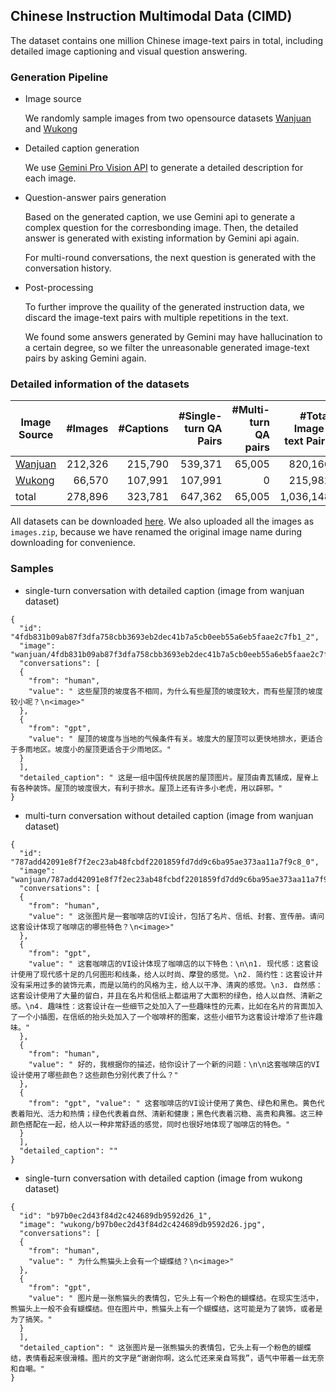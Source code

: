 
##  Chinese Instruction Multimodal Data (CIMD)
The dataset contains one million Chinese image-text pairs in total, including detailed image captioning and visual question answering.

### Generation Pipeline

* Image source

  We randomly sample images from two opensource datasets [Wanjuan](https://github.com/opendatalab/WanJuan1.0) and [Wukong](https://wukong-dataset.github.io/wukong-dataset/)
* Detailed caption generation

  We use [Gemini Pro Vision API](https://ai.google.dev/) to generate a detailed description for each image. 
* Question-answer pairs generation 

  Based on the generated caption, we use Gemini api to generate a complex question for the corresbonding image. Then, the detailed answer is generated with existing information by Gemini api again.

  For multi-round conversations, the next question is generated with the conversation history.
* Post-processing

  To further improve the quaility of the generated instruction data, we discard the image-text pairs with multiple repetitions in the text. 

  We found some answers generated by Gemini may have hallucination to a certain degree, so we filter the unreasonable generated image-text pairs by asking Gemini again.

### Detailed information of the datasets
| Image Source | #Images | #Captions | #Single-turn QA Pairs | #Multi-turn QA pairs | #Total Image-text Pairs |
| --- | ---: | ---: | ---: | ---: | ---: | 
[Wanjuan](https://github.com/opendatalab/WanJuan1.0) |212,326 | 215,790 | 539,371 | 65,005 | 820,166
[Wukong](https://wukong-dataset.github.io/wukong-dataset/) | 66,570	| 107,991 | 107,991	| 0 | 215,982
total	| 278,896 | 323,781 | 647,362 | 65,005 | 1,036,148


All datasets can be downloaded [here](https://huggingface.co/datasets/jingzi/CIMD).
We also uploaded all the images as `images.zip`, because we have renamed the original image name during downloading for convenience. 


###  Samples
* single-turn conversation with detailed caption (image from wanjuan dataset)

```
{
  "id": "4fdb831b09ab87f3dfa758cbb3693eb2dec41b7a5cb0eeb55a6eb5faae2c7fb1_2",
  "image": "wanjuan/4fdb831b09ab87f3dfa758cbb3693eb2dec41b7a5cb0eeb55a6eb5faae2c7fb1.jpg", 
  "conversations": [
  {
    "from": "human", 
    "value": " 这些屋顶的坡度各不相同，为什么有些屋顶的坡度较大，而有些屋顶的坡度较小呢？\n<image>"
  },
  {
    "from": "gpt", 
    "value": " 屋顶的坡度与当地的气候条件有关。坡度大的屋顶可以更快地排水，更适合于多雨地区。坡度小的屋顶更适合于少雨地区。"
  }
  ], 
  "detailed_caption": " 这是一组中国传统民居的屋顶图片。屋顶由青瓦铺成，屋脊上有各种装饰。屋顶的坡度很大，有利于排水。屋顶上还有许多小老虎，用以辟邪。"
}
```
* multi-turn conversation without detailed caption (image from wanjuan dataset)

```
{
  "id": "787add42091e8f7f2ec23ab48fcbdf2201859fd7dd9c6ba95ae373aa11a7f9c8_0",
  "image": "wanjuan/787add42091e8f7f2ec23ab48fcbdf2201859fd7dd9c6ba95ae373aa11a7f9c8.jpg", 
  "conversations": [
  {
    "from": "human", 
    "value": " 这张图片是一套咖啡店的VI设计，包括了名片、信纸、封套、宣传册。请问这套设计体现了咖啡店的哪些特色？\n<image>"
  }, 
  {
    "from": "gpt",
    "value": " 这套咖啡店的VI设计体现了咖啡店的以下特色：\n\n1. 现代感：这套设计使用了现代感十足的几何图形和线条，给人以时尚、摩登的感觉。\n2. 简约性：这套设计并没有采用过多的装饰元素，而是以简约的风格为主，给人以干净、清爽的感觉。\n3. 自然感：这套设计使用了大量的留白，并且在名片和信纸上都运用了大面积的绿色，给人以自然、清新之感。\n4. 趣味性：这套设计在一些细节之处加入了一些趣味性的元素，比如在名片的背面加入了一个小插图，在信纸的抬头处加入了一个咖啡杯的图案，这些小细节为这套设计增添了些许趣味。"
  },
  {
    "from": "human", 
    "value": " 好的，我根据你的描述，给你设计了一个新的问题：\n\n这套咖啡店的VI设计使用了哪些颜色？这些颜色分别代表了什么？"
  },
  {
    "from": "gpt", "value": " 这套咖啡店的VI设计使用了黄色、绿色和黑色。黄色代表着阳光、活力和热情；绿色代表着自然、清新和健康；黑色代表着沉稳、高贵和典雅。这三种颜色搭配在一起，给人以一种非常舒适的感觉，同时也很好地体现了咖啡店的特色。"
  }
  ],
  "detailed_caption": ""
}
```
* single-turn conversation with detailed caption (image from wukong dataset)

```
{
  "id": "b97b0ec2d43f84d2c424689db9592d26_1", 
  "image": "wukong/b97b0ec2d43f84d2c424689db9592d26.jpg", 
  "conversations": [
  {
    "from": "human", 
    "value": " 为什么熊猫头上会有一个蝴蝶结？\n<image>"
  }, 
  {
    "from": "gpt", 
    "value": " 图片是一张熊猫头的表情包，它头上有一个粉色的蝴蝶结。在现实生活中，熊猫头上一般不会有蝴蝶结。但在图片中，熊猫头上有一个蝴蝶结，这可能是为了装饰，或者是为了搞笑。"
  }
  ], 
  "detailed_caption": " 这张图片是一张熊猫头的表情包，它头上有一个粉色的蝴蝶结，表情看起来很滑稽。图片的文字是“谢谢你啊，这么忙还来亲自骂我”，语气中带着一丝无奈和自嘲。"
}
```
